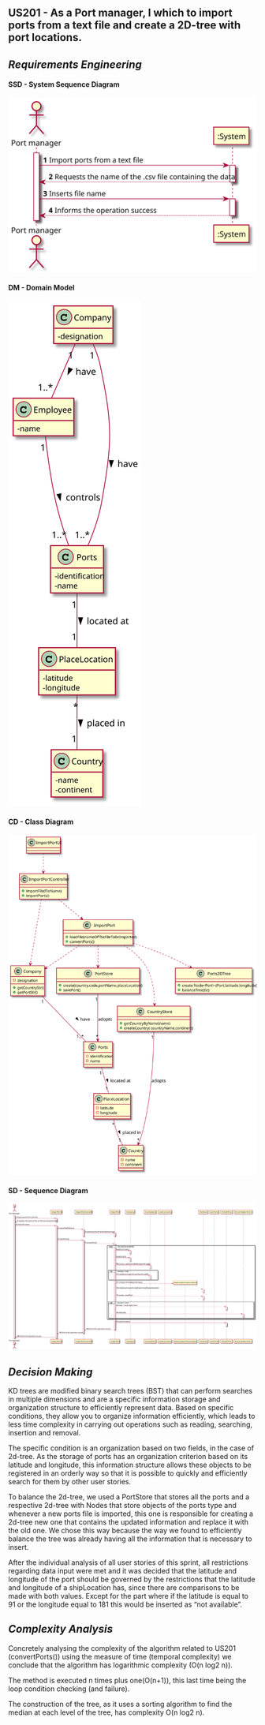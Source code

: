 ## US201 - As a Port manager, I which to import ports from a text file and create a 2D-tree with port locations.

## *Requirements Engineering*
#### SSD - System Sequence Diagram
![SSD_US201](US201_SSD.svg)
#### DM - Domain Model
![DM_US201](US201_DM.svg)
#### CD - Class Diagram
![CD_US201](US201_CD.svg)
#### SD - Sequence Diagram
![SD_US201](US201_SD.svg)

## *Decision Making*
KD trees are modified binary search trees (BST) that can perform searches in multiple dimensions and are a specific information storage and organization structure to efficiently represent data. 
Based on specific conditions, they allow you to organize information efficiently, which leads to less time complexity in carrying out operations such as reading, searching, insertion and removal.

The specific condition is an organization based on two fields, in the case of 2d-tree. 
As the storage of ports has an organization criterion based on its latitude and longitude, this information structure allows these objects to be registered in an orderly way so that it is possible to quickly and efficiently search for them by other user stories.

To balance the 2d-tree, we used a PortStore that stores all the ports and a respective 2d-tree with Nodes that store objects of the ports type and whenever a new ports file is imported, this one is responsible for creating a 2d-tree new one that contains the updated information and replace it with the old one. We chose this way because the way we found to efficiently balance the tree was already having all the information that is necessary to insert.

After the individual analysis of all user stories of this sprint, all restrictions regarding data input were met and it was decided that the latitude and longitude of the port should be governed by the restrictions that the latitude and longitude of a shipLocation has, since there are comparisons to be made with both values. 
Except for the part where if the latitude is equal to 91 or the longitude equal to 181 this would be inserted as “not available”.
## *Complexity Analysis*

Concretely analysing the complexity of the algorithm related to US201
(convertPorts()) using the measure of time (temporal complexity) we conclude that the algorithm has logarithmic complexity (O(n log2 n)).

The method is executed n times plus one(O(n+1)), this last time being the loop
condition checking (and failure).

The construction of the tree, as it uses a sorting algorithm to find the median at each level of the tree, has complexity O(n log2 n).


